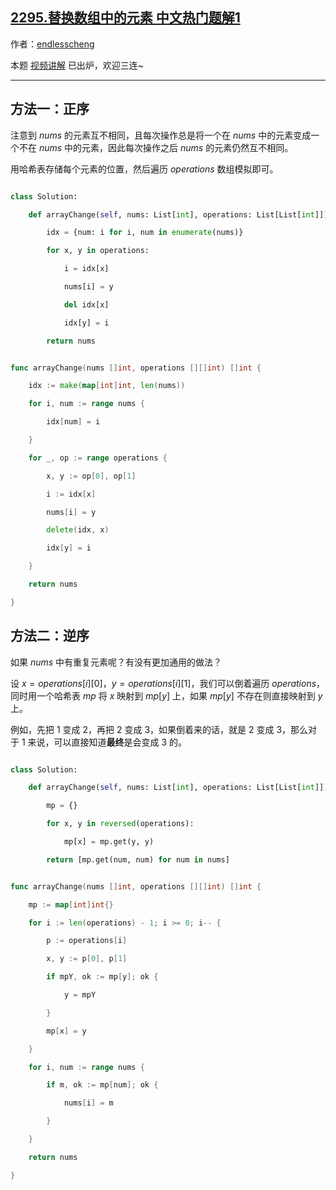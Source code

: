## [2295.替换数组中的元素 中文热门题解1](https://leetcode.cn/problems/replace-elements-in-an-array/solutions/100000/naojin-by-endlesscheng-aq0n)

作者：[endlesscheng](https://leetcode.cn/u/endlesscheng)

本题 [视频讲解](https://www.bilibili.com/video/BV1w34y1L7yu/) 已出炉，欢迎三连~

---

## 方法一：正序

注意到 $\textit{nums}$ 的元素互不相同，且每次操作总是将一个在 $\textit{nums}$ 中的元素变成一个不在 $\textit{nums}$ 中的元素，因此每次操作之后 $\textit{nums}$ 的元素仍然互不相同。

用哈希表存储每个元素的位置，然后遍历 $\textit{operations}$ 数组模拟即可。

```python [sol1-Python]
class Solution:
    def arrayChange(self, nums: List[int], operations: List[List[int]]) -> List[int]:
        idx = {num: i for i, num in enumerate(nums)}
        for x, y in operations:
            i = idx[x]
            nums[i] = y
            del idx[x]
            idx[y] = i
        return nums
```

```go [sol1-Go]
func arrayChange(nums []int, operations [][]int) []int {
	idx := make(map[int]int, len(nums))
	for i, num := range nums {
		idx[num] = i
	}
	for _, op := range operations {
		x, y := op[0], op[1]
		i := idx[x]
		nums[i] = y
		delete(idx, x)
		idx[y] = i
	}
	return nums
}
```

## 方法二：逆序

如果 $\textit{nums}$ 中有重复元素呢？有没有更加通用的做法？

设 $x=\textit{operations}[i][0]$，$y=\textit{operations}[i][1]$，我们可以倒着遍历 $\textit{operations}$，同时用一个哈希表 $\textit{mp}$ 将 $x$ 映射到 $\textit{mp}[y]$ 上，如果 $\textit{mp}[y]$ 不存在则直接映射到 $y$ 上。

例如，先把 $1$ 变成 $2$，再把 $2$ 变成 $3$，如果倒着来的话，就是 $2$ 变成 $3$，那么对于 $1$ 来说，可以直接知道**最终**是会变成 $3$ 的。

```Python [sol2-Python3]
class Solution:
    def arrayChange(self, nums: List[int], operations: List[List[int]]) -> List[int]:
        mp = {}
        for x, y in reversed(operations):
            mp[x] = mp.get(y, y)
        return [mp.get(num, num) for num in nums]
```

```go [sol2-Go]
func arrayChange(nums []int, operations [][]int) []int {
	mp := map[int]int{}
	for i := len(operations) - 1; i >= 0; i-- {
		p := operations[i]
		x, y := p[0], p[1]
		if mpY, ok := mp[y]; ok {
			y = mpY
		}
		mp[x] = y
	}
	for i, num := range nums {
		if m, ok := mp[num]; ok {
			nums[i] = m
		}
	}
	return nums
}
```

